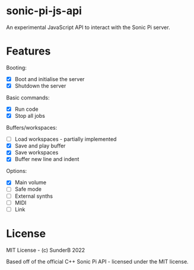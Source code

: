 # sonic-pi-js-api
An experimental JavaScript API to interact with the Sonic Pi server.

# Features
Booting:
* [x] Boot and initialise the server
* [x] Shutdown the server

Basic commands:
* [x] Run code
* [x] Stop all jobs

Buffers/workspaces:
* [ ] Load workspaces - partially implemented
* [x] Save and play buffer
* [x] Save workspaces
* [x] Buffer new line and indent

Options:
* [x] Main volume
* [ ] Safe mode
* [ ] External synths
* [ ] MIDI
* [ ] Link

# License
MIT License - (c) SunderB 2022

Based off of the official C++ Sonic Pi API - licensed under the MIT license.
